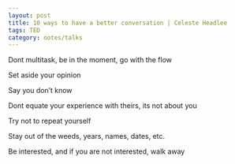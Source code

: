 ```yaml
---
layout: post
title: 10 ways to have a better conversation | Celeste Headlee
tags: TED
category: notes/talks
--- 
```


Dont multitask, be in the moment, go with the flow 

Set aside your opinion

Say you don’t know 

Dont equate your experience with theirs, its not about you 

Try not to repeat yourself 

Stay out of the weeds, years, names, dates, etc. 

Be interested, and if you are not interested, walk away 
